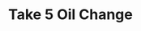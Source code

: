 ---
title: "Take 5 Oil Change"
url: /charlotte/take-5-oil-change-south-boulevard/
shop: Autowerkstatt
---